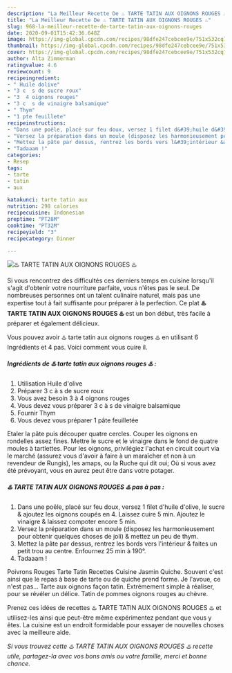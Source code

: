 ```yaml
---
description: "La Meilleur Recette De ♨️ TARTE TATIN AUX OIGNONS ROUGES ♨️"
title: "La Meilleur Recette De ♨️ TARTE TATIN AUX OIGNONS ROUGES ♨️"
slug: 968-la-meilleur-recette-de-tarte-tatin-aux-oignons-rouges
date: 2020-09-01T15:42:36.648Z
image: https://img-global.cpcdn.com/recipes/98dfe247cebcee9e/751x532cq70/♨️-tarte-tatin-aux-oignons-rouges-♨️-photo-principale-de-la-recette.jpg
thumbnail: https://img-global.cpcdn.com/recipes/98dfe247cebcee9e/751x532cq70/♨️-tarte-tatin-aux-oignons-rouges-♨️-photo-principale-de-la-recette.jpg
cover: https://img-global.cpcdn.com/recipes/98dfe247cebcee9e/751x532cq70/♨️-tarte-tatin-aux-oignons-rouges-♨️-photo-principale-de-la-recette.jpg
author: Alta Zimmerman
ratingvalue: 4.6
reviewcount: 9
recipeingredient:
- " Huile dolive"
- "3 c  s de sucre roux"
- "3  4 oignons rouges"
- "3 c  s de vinaigre balsamique"
- " Thym"
- "1 pte feuillete"
recipeinstructions:
- "Dans une poêle, placé sur feu doux, versez 1 filet d&#39;huile d&#39;olive, le sucre &amp; ajoutez les oignons coupés en 4. Laissez cuire 5 min. Ajoutez le vinaigre &amp; laissez compoter encore 5 min."
- "Versez la préparation dans un moule (disposez les harmonieusement pour obtenir quelques choses de joli) &amp; mettez un peu de thym."
- "Mettez la pâte par dessus, rentrez les bords vers l&#39;intérieur &amp; faites un petit trou au centre. Enfournez 25 min à 190°."
- "Tadaaam !"
categories:
- Resep
tags:
- tarte
- tatin
- aux

katakunci: tarte tatin aux 
nutrition: 298 calories
recipecuisine: Indonesian
preptime: "PT28M"
cooktime: "PT32M"
recipeyield: "3"
recipecategory: Dinner

---
```



![♨️ TARTE TATIN AUX OIGNONS ROUGES ♨️](https://img-global.cpcdn.com/recipes/98dfe247cebcee9e/751x532cq70/♨️-tarte-tatin-aux-oignons-rouges-♨️-photo-principale-de-la-recette.jpg)

Si vous rencontrez des difficultés ces derniers temps en cuisine lorsqu'il s'agit d'obtenir votre nourriture parfaite, vous n'êtes pas le seul. De nombreuses personnes ont un talent culinaire naturel, mais pas une expertise tout à fait suffisante pour préparer à la perfection. Ce plat <strong> ♨️ TARTE TATIN AUX OIGNONS ROUGES ♨️ </strong> est un bon début, très facile à préparer et également délicieux.

<!--inarticleads1-->

Vous pouvez avoir ♨️ tarte tatin aux oignons rouges ♨️ en utilisant 6 Ingrédients et 4 pas. Voici comment vous cuire il.

##### Ingrédients de ♨️ tarte tatin aux oignons rouges ♨️ :

1. Utilisation  Huile d&#39;olive
1. Préparer 3 c à s de sucre roux
1. Vous avez besoin 3 à 4 oignons rouges
1. Vous devez vous préparer 3 c à s de vinaigre balsamique
1. Fournir  Thym
1. Vous devez vous préparer 1 pâte feuilletée


Etaler la pâte puis découper quatre cercles. Couper les oignons en rondelles assez fines. Mettre le sucre et le vinaigre dans le fond de quatre moules à tartlettes. Pour les oignons, privilégiez l&#39;achat en circuit court via le marché (assurez vous d&#39;avoir à faire à un maraîcher et non à un revendeur de Rungis), les amaps, ou la Ruche qui dit oui; Où si vous avez été prévoyant, vous en aurez peut être dans votre potager. 

<!--inarticleads2-->

##### ♨️ TARTE TATIN AUX OIGNONS ROUGES ♨️ pas à pas :

1. Dans une poêle, placé sur feu doux, versez 1 filet d&#39;huile d&#39;olive, le sucre &amp; ajoutez les oignons coupés en 4. Laissez cuire 5 min. Ajoutez le vinaigre &amp; laissez compoter encore 5 min.
1. Versez la préparation dans un moule (disposez les harmonieusement pour obtenir quelques choses de joli) &amp; mettez un peu de thym.
1. Mettez la pâte par dessus, rentrez les bords vers l&#39;intérieur &amp; faites un petit trou au centre. Enfournez 25 min à 190°.
1. Tadaaam !


Poivrons Rouges Tarte Tatin Recettes Cuisine Jasmin Quiche. Souvent c&#39;est ainsi que le repas à base de tarte ou de quiche prend forme. Je l&#39;avoue, ce n&#39;est pas… Tarte aux oignons façon tatin. Extrémement simple à réaliser, pour se révéler un délice. Tatin de pommes oignons rouges au chèvre. 

<!--inarticleads1-->

<p>
Prenez ces idées de recettes ♨️ TARTE TATIN AUX OIGNONS ROUGES ♨️ et utilisez-les ainsi que peut-être même expérimentez pendant que vous y êtes. La cuisine est un endroit formidable pour essayer de nouvelles choses avec la meilleure aide.
</p>

<p>
<i>Si vous trouvez cette ♨️ TARTE TATIN AUX OIGNONS ROUGES ♨️ recette utile, partagez-la avec vos bons amis ou votre famille, merci et bonne chance.</i>
</p>
